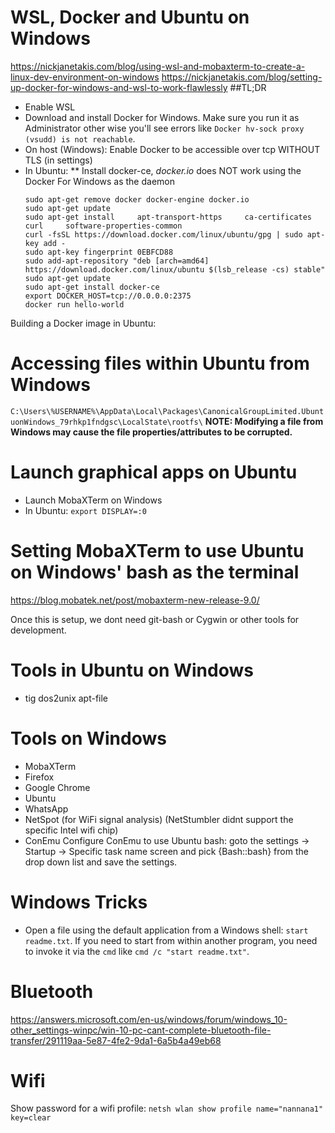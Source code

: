 # WSL, Docker and Ubuntu on Windows
https://nickjanetakis.com/blog/using-wsl-and-mobaxterm-to-create-a-linux-dev-environment-on-windows
https://nickjanetakis.com/blog/setting-up-docker-for-windows-and-wsl-to-work-flawlessly
##TL;DR
* Enable WSL
* Download and install Docker for Windows. Make sure you run it as Administrator other wise you'll see errors like `Docker hv-sock proxy (vsudd) is not reachable`.
* On host (Windows): Enable Docker to be accessible over tcp WITHOUT TLS (in settings)
* In Ubuntu:
** Install docker-ce, *docker.io* does NOT work using the Docker For Windows as the daemon
   ```
   sudo apt-get remove docker docker-engine docker.io
   sudo apt-get update
   sudo apt-get install     apt-transport-https     ca-certificates     curl     software-properties-common
   curl -fsSL https://download.docker.com/linux/ubuntu/gpg | sudo apt-key add -
   sudo apt-key fingerprint 0EBFCD88
   sudo add-apt-repository "deb [arch=amd64] https://download.docker.com/linux/ubuntu $(lsb_release -cs) stable"
   sudo apt-get update
   sudo apt-get install docker-ce
   export DOCKER_HOST=tcp://0.0.0.0:2375
   docker run hello-world
   ```
Building a Docker image in Ubuntu:

# Accessing files within Ubuntu from Windows
```C:\Users\%USERNAME%\AppData\Local\Packages\CanonicalGroupLimited.UbuntuonWindows_79rhkp1fndgsc\LocalState\rootfs\```
**NOTE: Modifying a file from Windows may cause the file properties/attributes to be corrupted.**

# Launch graphical apps on Ubuntu
* Launch MobaXTerm on Windows
* In Ubuntu: `export DISPLAY=:0`

# Setting MobaXTerm to use Ubuntu on Windows' bash as the terminal
https://blog.mobatek.net/post/mobaxterm-new-release-9.0/

Once this is setup, we dont need git-bash or Cygwin or other tools for development.

# Tools in Ubuntu on Windows
* tig dos2unix apt-file

# Tools on Windows
* MobaXTerm
* Firefox
* Google Chrome
* Ubuntu
* WhatsApp
* NetSpot (for WiFi signal analysis) (NetStumbler didnt support the specific Intel wifi chip)
* ConEmu
   Configure ConEmu to use Ubuntu bash: goto the settings -> Startup -> Specific task name screen and pick {Bash::bash} from the drop down list and save the settings.
   
# Windows Tricks
* Open a file using the default application from a Windows shell: `start readme.txt`. If you need to start from within another program, you need to invoke it via the `cmd` like `cmd /c "start readme.txt"`.

# Bluetooth
https://answers.microsoft.com/en-us/windows/forum/windows_10-other_settings-winpc/win-10-pc-cant-complete-bluetooth-file-transfer/291119aa-5e87-4fe2-9da1-6a5b4a49eb68

# Wifi
Show password for a wifi profile:
`netsh wlan show profile name="nannana1" key=clear`

